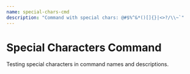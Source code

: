 ```yaml
---
name: special-chars-cmd
description: "Command with special chars: @#$%^&*()[]{}|<>?/\\~`"
---
```


# Special Characters Command

Testing special characters in command names and descriptions.
